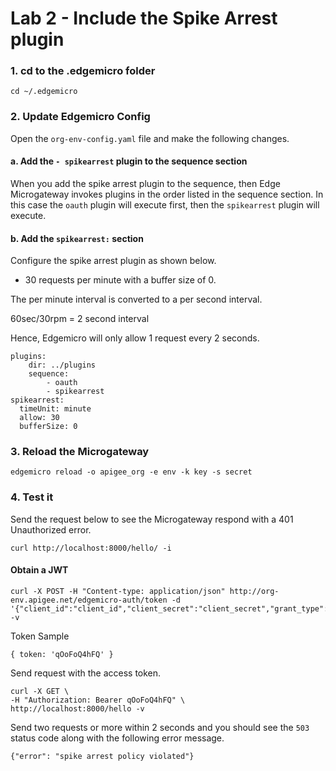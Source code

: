 # Lab 2 - Include the Spike Arrest plugin

### 1. cd to the .edgemicro folder

```
cd ~/.edgemicro
```


### 2. Update Edgemicro Config
Open the `org-env-config.yaml` file and make the following changes.

#### a. Add the `- spikearrest` plugin to the sequence section
When you add the spike arrest plugin to the sequence, then Edge Microgateway invokes plugins in the order listed in the sequence section.  In this case the `oauth` plugin will execute first, then the `spikearrest` plugin will execute.


#### b. Add the `spikearrest:` section
Configure the spike arrest plugin as shown below.  
* 30 requests per minute with a buffer size of 0.

The per minute interval is converted to a per second interval.

60sec/30rpm = 2 second interval

Hence, Edgemicro will only allow 1 request every 2 seconds.  

```
plugins:    
    dir: ../plugins    
    sequence:       
        - oauth
        - spikearrest
spikearrest:
  timeUnit: minute
  allow: 30
  bufferSize: 0
```

### 3. Reload the Microgateway

```
edgemicro reload -o apigee_org -e env -k key -s secret
```

### 4. Test it
Send the request below to see the Microgateway respond with a 401 Unauthorized error.  

```
curl http://localhost:8000/hello/ -i
```


#### Obtain a JWT

```
curl -X POST -H "Content-type: application/json" http://org-env.apigee.net/edgemicro-auth/token -d '{"client_id":"client_id","client_secret":"client_secret","grant_type":"client_credentials"}' -v
```

Token Sample

```
{ token: 'qOoFoQ4hFQ' }
```

Send request with the access token.
```
curl -X GET \
-H "Authorization: Bearer qOoFoQ4hFQ" \
http://localhost:8000/hello -v
```


Send two requests or more within 2 seconds and you should see the `503` status code along with the following error message.
```
{"error": "spike arrest policy violated"}
```
